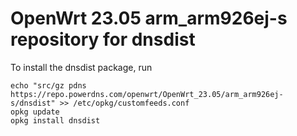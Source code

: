 OpenWrt 23.05 arm_arm926ej-s repository for dnsdist
========

To install the dnsdist package, run

```
echo "src/gz pdns https://repo.powerdns.com/openwrt/OpenWrt_23.05/arm_arm926ej-s/dnsdist" >> /etc/opkg/customfeeds.conf
opkg update
opkg install dnsdist
```
